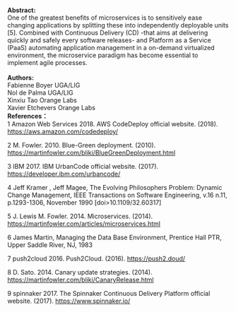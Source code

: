 **Abstract:**  
One of the greatest benefits of microservices is to sensitively ease changing applications by splitting these into independently deployable units [5]. Combined with Continuous Delivery (CD) -that aims at delivering quickly and safely every software releases- and Platform as a Service (PaaS) automating application management in a on-demand virtualized environment, the microservice paradigm has become essential to implement agile processes.
</br>
</br>
**Authors:**  
Fabienne Boyer	UGA/LIG  
Nol de Palma	UGA/LIG  
Xinxiu Tao	Orange Labs  
Xavier Etchevers	Orange Labs
</br>
**References：**  
1
Amazon Web Services 2018. AWS CodeDeploy official website. (2018). https://aws.amazon.com/codedeploy/
 	
2
M. Fowler. 2010. Blue-Green deployment. (2010). https://martinfowler.com/bliki/BlueGreenDeployment.html
 	
3
IBM 2017. IBM UrbanCode official website. (2017). https://developer.ibm.com/urbancode/
 	
4
Jeff Kramer , Jeff Magee, The Evolving Philosophers Problem: Dynamic Change Management, IEEE Transactions on Software Engineering, v.16 n.11, p.1293-1306, November 1990  [doi>10.1109/32.60317]
 	
5
J. Lewis M. Fowler. 2014. Microservices. (2014). https://martinfowler.com/articles/microservices.html
 	
6
James Martin, Managing the Data Base Environment, Prentice Hall PTR, Upper Saddle River, NJ, 1983
 	
7
push2cloud 2016. Push2Cloud. (2016). https://push2.doud/
 	
8
D. Sato. 2014. Canary update strategies. (2014). https://martinfowler.com/bliki/CanaryRelease.html
 	
9
spinnaker 2017. The Spinnaker Continuous Delivery Platform official website. (2017). https://www.spinnaker.io/

